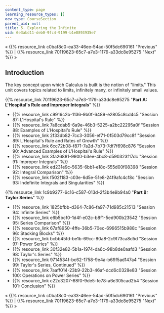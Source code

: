 ```yaml
---
content_type: page
learning_resource_types: []
ocw_type: CourseSection
parent_uid: null
title: 5. Exploring the Infinite
uid: 6e3abd11-deb0-9fc4-9199-b1e8893935e7
---
```


« {{% resource_link c0baf8c0-ea33-46ee-54ad-50f5dc690161 "Previous" %}} | {{% resource_link 70119623-65c7-a7e3-1179-a33dc8e95275 "Next" %}} »

Introduction
------------

The key concept upon which Calculus is built is the notion of "limits." This unit covers topics related to limits, infinitely many, or infinitely small values.

{{% resource_link 70119623-65c7-a7e3-1179-a33dc8e95275 "**Part A: L'Hospital's Rule and Improper Integrals**" %}}

*   {{% resource_link c9916c2b-1136-9b0f-6489-e2805c8cd4c5 "Session 87: L'Hospital's Rule" %}}
*   {{% resource_link 7a8cdab5-6a9e-46b3-5225-a2bc22295a0f "Session 88: Examples of L'Hospital's Rule" %}}
*   {{% resource_link 2f33db82-7cc3-3056-ef71-0f503d79cc8f "Session 89: L'Hospital's Rule and Rates of Growth" %}}
*   {{% resource_link 6cc72b08-f871-7a2d-7b73-7df7f698c876 "Session 90: Advanced Examples of L'Hospital's Rule" %}}
*   {{% resource_link 3fa26881-9900-b3ee-4bc8-d590323f17dc "Session 91: Improper Integrals" %}}
*   {{% resource_link ed231e9c-5635-6bb1-e18c-555d00f08398 "Session 92: Integral Comparison" %}}
*   {{% resource_link f502f183-c03e-6d5e-51e8-24f9afc4cf8c "Session 93: Indefinite Integrals and Singularities" %}}

{{% resource_link 1c9b9277-6c16-c587-013d-2f3b4e9b94a0 "**Part B: Taylor Series**" %}}

*   {{% resource_link 1825bfbb-d364-7c86-fa97-71d985c21513 "Session 94: Infinite Series" %}}
*   {{% resource_link e6b5bcf0-1d4f-e02c-b8f1-5ed900b23542 "Session 95: Series Comparison" %}}
*   {{% resource_link 67af8950-4ffe-36b5-70ec-6996515b988c "Session 96: Stacking Blocks" %}}
*   {{% resource_link bcbb45fd-be1b-69cc-80a8-2c9f73ca8d5d "Session 97: Power Series" %}}
*   {{% resource_link 30f32e82-5b1a-1974-da6c-98b8de0aafd3 "Session 98: Taylor's Series" %}}
*   {{% resource_link 9714534f-bc62-1758-9e4a-b69f5ad147a4 "Session 99: Taylor's Series, Continued" %}}
*   {{% resource_link 7aaff014-23b9-22b3-46af-dcd6c0328e83 "Session 100: Operations on Power Series" %}}
*   {{% resource_link c22c3207-88f0-9de5-fe78-a6e305cad2b4 "Session 101: Conclusion" %}}

« {{% resource_link c0baf8c0-ea33-46ee-54ad-50f5dc690161 "Previous" %}} | {{% resource_link 70119623-65c7-a7e3-1179-a33dc8e95275 "Next" %}} »